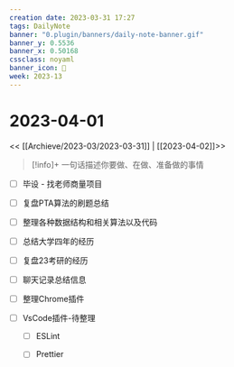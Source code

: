 ```yaml
---
creation date: 2023-03-31 17:27
tags: DailyNote
banner: "0.plugin/banners/daily-note-banner.gif"
banner_y: 0.5536
banner_x: 0.50168
cssclass: noyaml
banner_icon: 💌
week: 2023-13
---
```


# 2023-04-01

<< [[Archieve/2023-03/2023-03-31]] | [[2023-04-02]]>>


> [!info]+ 一句话描述你要做、在做、准备做的事情
> 


- [ ] 毕设 - 找老师商量项目

- [ ] 复盘PTA算法的刷题总结
- [ ] 整理各种数据结构和相关算法以及代码
- [ ] 总结大学四年的经历
- [ ] 复盘23考研的经历
- [ ] 聊天记录总结信息

- [ ] 整理Chrome插件
- [ ] VsCode插件-待整理
	- [ ] ESLint
	- [ ] Prettier

